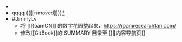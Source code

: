 - 
- qqqq {{[[r/moved]]}}[*](((E1h8xzz8K)))
- #JimmyLv
    - 将 [[RoamCN]] 的数字花园整起来，https://roamresearchfan.com/
    - 修改[[GitBook]]的 SUMMARY 目录至 [[🎈内容导航页]]
